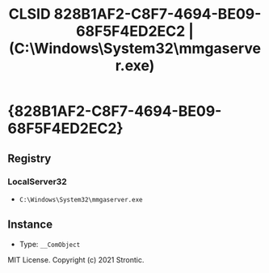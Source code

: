 ﻿---
title: "CLSID 828B1AF2-C8F7-4694-BE09-68F5F4ED2EC2 | (C:\\Windows\\System32\\mmgaserver.exe)"
excerpt: What is COM-Object CLSID 828B1AF2-C8F7-4694-BE09-68F5F4ED2EC2?
---

# {828B1AF2-C8F7-4694-BE09-68F5F4ED2EC2}


## Registry


### LocalServer32

* `C:\Windows\System32\mmgaserver.exe`

## Instance

* Type: `__ComObject`

MIT License. Copyright (c) 2021 Strontic.


